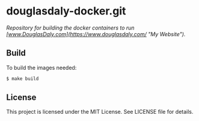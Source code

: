 # douglasdaly-docker.git

*Repository for building the docker containers to run [www.DouglasDaly.com](https://www.douglasdaly.com/ "My Website").*

## Build

To build the images needed:

```bash
$ make build
```


## License

This project is licensed under the MIT License.  See LICENSE file for details.

